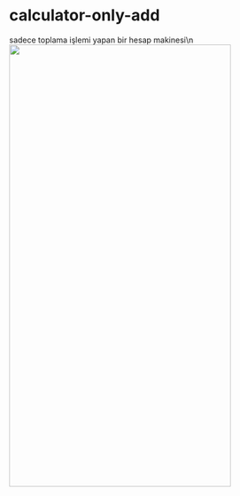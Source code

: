 # calculator-only-add
sadece toplama işlemi yapan bir hesap makinesi\n
<img src = "https://user-images.githubusercontent.com/58309495/209694671-5f6dd51c-37cd-421c-951d-13fb3dfd115d.jpeg" width="400" height="800">
